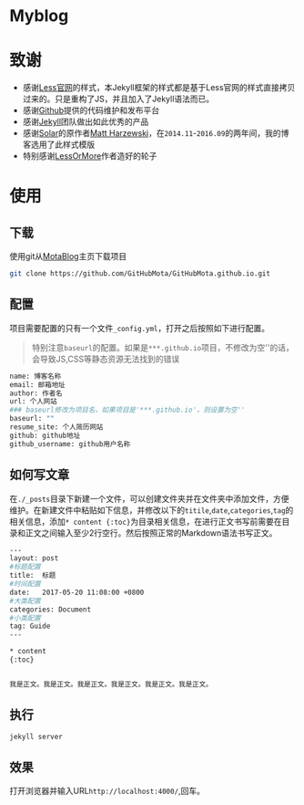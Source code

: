 # Myblog


致谢
====================================
+ 感谢[Less官网](http://lesscss.cn/)的样式，本Jekyll框架的样式都是基于Less官网的样式直接拷贝过来的。只是重构了JS，并且加入了Jekyll语法而已。
+ 感谢[Github](https://github.com/)提供的代码维护和发布平台
+ 感谢[Jekyll](https://jekyllrb.com/)团队做出如此优秀的产品
+ 感谢[Solar](https://github.com/mattvh/solar-theme-jekyll)的原作者[Matt Harzewski](http://www.webmaster-source.com/)，在`2014.11`-`2016.09`的两年间，我的博客选用了此样式模版
+ 特别感谢[LessOrMore](http://www.hifreud.com/)作者造好的轮子


使用
====================================

下载
------------------------------------

使用git从[MotaBlog](https://github.com/GitHubMota/GitHubMota.github.io.git)主页下载项目

``` bash
git clone https://github.com/GitHubMota/GitHubMota.github.io.git
```

配置
------------------------------------

项目需要配置的只有一个文件`_config.yml`，打开之后按照如下进行配置。

> 特别注意`baseurl`的配置。如果是`***.github.io`项目，不修改为空''的话，会导致JS,CSS等静态资源无法找到的错误

``` bash
name: 博客名称
email: 邮箱地址
author: 作者名
url: 个人网站
### baseurl修改为项目名，如果项目是'***.github.io'，则设置为空''
baseurl: ""
resume_site: 个人简历网站
github: github地址
github_username: github用户名称
```

如何写文章
------------------------------------

在`./_posts`目录下新建一个文件，可以创建文件夹并在文件夹中添加文件，方便维护。在新建文件中粘贴如下信息，并修改以下的`titile`,`date`,`categories`,`tag`的相关信息，添加`* content {:toc}`为目录相关信息，在进行正文书写前需要在目录和正文之间输入至少2行空行。然后按照正常的Markdown语法书写正文。

``` bash
---
layout: post
#标题配置
title:  标题
#时间配置
date:   2017-05-20 11:08:00 +0800
#大类配置
categories: Document
#小类配置
tag: Guide
---

* content
{:toc}


我是正文。我是正文。我是正文。我是正文。我是正文。我是正文。
```

执行
------------------------------------

``` bash
jekyll server
```

效果
------------------------------------
打开浏览器并输入URL`http://localhost:4000/`,回车。

